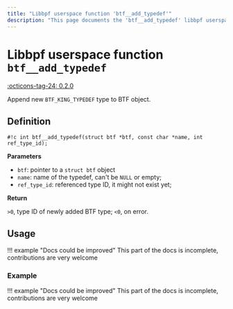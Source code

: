 ```yaml
---
title: "Libbpf userspace function 'btf__add_typedef'"
description: "This page documents the 'btf__add_typedef' libbpf userspace function, including its definition, usage, and examples."
---
```

# Libbpf userspace function `btf__add_typedef`

<!-- [LIBBPF_TAG] -->
[:octicons-tag-24: 0.2.0](https://github.com/libbpf/libbpf/releases/tag/v0.2.0)
<!-- [/LIBBPF_TAG] -->

Append new `BTF_KING_TYPEDEF` type to BTF object.

## Definition

`#!c int btf__add_typedef(struct btf *btf, const char *name, int ref_type_id);`

**Parameters**

- `btf`: pointer to a `struct btf` object
- `name`: name of the typedef, can't be `NULL` or empty;
- `ref_type_id`: referenced type ID, it might not exist yet;

**Return**

`>0`, type ID of newly added BTF type; `<0`, on error.

## Usage

!!! example "Docs could be improved"
    This part of the docs is incomplete, contributions are very welcome

### Example

!!! example "Docs could be improved"
    This part of the docs is incomplete, contributions are very welcome

